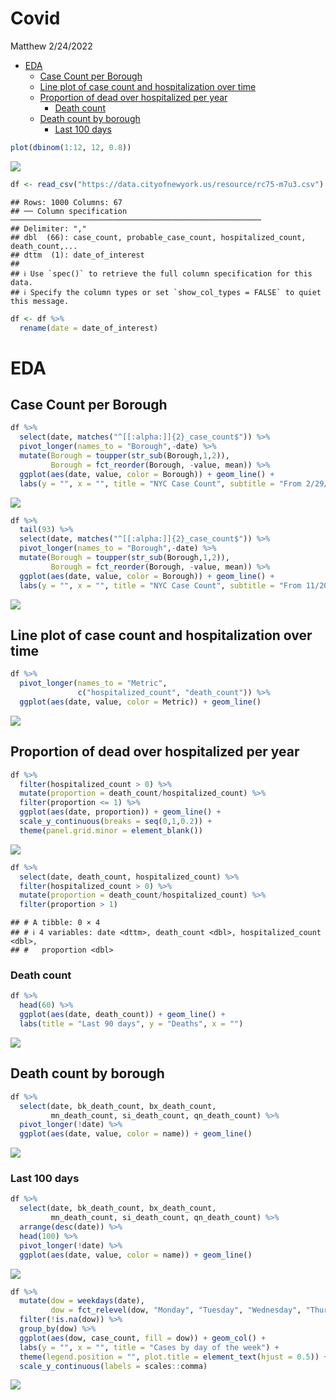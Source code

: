 Covid
================
Matthew
2/24/2022

- <a href="#eda" id="toc-eda">EDA</a>
  - <a href="#case-count-per-borough" id="toc-case-count-per-borough">Case
    Count per Borough</a>
  - <a href="#line-plot-of-case-count-and-hospitalization-over-time"
    id="toc-line-plot-of-case-count-and-hospitalization-over-time">Line plot
    of case count and hospitalization over time</a>
  - <a href="#proportion-of-dead-over-hospitalized-per-year"
    id="toc-proportion-of-dead-over-hospitalized-per-year">Proportion of
    dead over hospitalized per year</a>
    - <a href="#death-count" id="toc-death-count">Death count</a>
  - <a href="#death-count-by-borough" id="toc-death-count-by-borough">Death
    count by borough</a>
    - <a href="#last-100-days" id="toc-last-100-days">Last 100 days</a>

``` r
plot(dbinom(1:12, 12, 0.8))
```

![](Covid_files/figure-gfm/unnamed-chunk-1-1.png)<!-- -->

``` r
df <- read_csv("https://data.cityofnewyork.us/resource/rc75-m7u3.csv")
```

    ## Rows: 1000 Columns: 67
    ## ── Column specification ────────────────────────────────────────────────────────
    ## Delimiter: ","
    ## dbl  (66): case_count, probable_case_count, hospitalized_count, death_count,...
    ## dttm  (1): date_of_interest
    ## 
    ## ℹ Use `spec()` to retrieve the full column specification for this data.
    ## ℹ Specify the column types or set `show_col_types = FALSE` to quiet this message.

``` r
df <- df %>%
  rename(date = date_of_interest)
```

# EDA

## Case Count per Borough

``` r
df %>%
  select(date, matches("^[[:alpha:]]{2}_case_count$")) %>%
  pivot_longer(names_to = "Borough",-date) %>%
  mutate(Borough = toupper(str_sub(Borough,1,2)),
         Borough = fct_reorder(Borough, -value, mean)) %>%
  ggplot(aes(date, value, color = Borough)) + geom_line() +
  labs(y = "", x = "", title = "NYC Case Count", subtitle = "From 2/29/20 to 2/20/22")
```

![](Covid_files/figure-gfm/unnamed-chunk-3-1.png)<!-- -->

``` r
df %>%
  tail(93) %>% 
  select(date, matches("^[[:alpha:]]{2}_case_count$")) %>%
  pivot_longer(names_to = "Borough",-date) %>%
  mutate(Borough = toupper(str_sub(Borough,1,2)),
         Borough = fct_reorder(Borough, -value, mean)) %>%
  ggplot(aes(date, value, color = Borough)) + geom_line() +
  labs(y = "", x = "", title = "NYC Case Count", subtitle = "From 11/20/21 to 2/20/22")
```

![](Covid_files/figure-gfm/unnamed-chunk-3-2.png)<!-- -->

## Line plot of case count and hospitalization over time

``` r
df %>%
  pivot_longer(names_to = "Metric", 
               c("hospitalized_count", "death_count")) %>%
  ggplot(aes(date, value, color = Metric)) + geom_line()
```

![](Covid_files/figure-gfm/unnamed-chunk-4-1.png)<!-- -->

## Proportion of dead over hospitalized per year

``` r
df %>%
  filter(hospitalized_count > 0) %>%
  mutate(proportion = death_count/hospitalized_count) %>% 
  filter(proportion <= 1) %>%
  ggplot(aes(date, proportion)) + geom_line() +
  scale_y_continuous(breaks = seq(0,1,0.2)) +
  theme(panel.grid.minor = element_blank())
```

![](Covid_files/figure-gfm/unnamed-chunk-5-1.png)<!-- -->

``` r
df %>%
  select(date, death_count, hospitalized_count) %>%
  filter(hospitalized_count > 0) %>%
  mutate(proportion = death_count/hospitalized_count) %>%
  filter(proportion > 1) 
```

    ## # A tibble: 0 × 4
    ## # ℹ 4 variables: date <dttm>, death_count <dbl>, hospitalized_count <dbl>,
    ## #   proportion <dbl>

### Death count

``` r
df %>%
  head(60) %>%
  ggplot(aes(date, death_count)) + geom_line() +
  labs(title = "Last 90 days", y = "Deaths", x = "")
```

![](Covid_files/figure-gfm/unnamed-chunk-6-1.png)<!-- -->

## Death count by borough

``` r
df %>%
  select(date, bk_death_count, bx_death_count,
         mn_death_count, si_death_count, qn_death_count) %>%
  pivot_longer(!date) %>%
  ggplot(aes(date, value, color = name)) + geom_line()
```

![](Covid_files/figure-gfm/unnamed-chunk-7-1.png)<!-- -->

### Last 100 days

``` r
df %>%
  select(date, bk_death_count, bx_death_count,
         mn_death_count, si_death_count, qn_death_count) %>%
  arrange(desc(date)) %>%
  head(100) %>%
  pivot_longer(!date) %>%
  ggplot(aes(date, value, color = name)) + geom_line()
```

![](Covid_files/figure-gfm/unnamed-chunk-8-1.png)<!-- -->

``` r
df %>%
  mutate(dow = weekdays(date),
         dow = fct_relevel(dow, "Monday", "Tuesday", "Wednesday", "Thursday", "Friday", "Saturday", "Sunday")) %>%
  filter(!is.na(dow)) %>%
  group_by(dow) %>%
  ggplot(aes(dow, case_count, fill = dow)) + geom_col() + 
  labs(y = "", x = "", title = "Cases by day of the week") +
  theme(legend.position = "", plot.title = element_text(hjust = 0.5)) + 
  scale_y_continuous(labels = scales::comma)
```

![](Covid_files/figure-gfm/unnamed-chunk-9-1.png)<!-- -->
